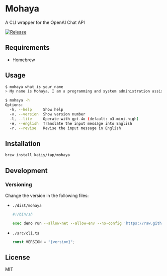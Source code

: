 # Mohaya

A CLI wrapper for the OpenAI Chat API

[![Release](https://github.com/kaiiy/mohaya/actions/workflows/release.yml/badge.svg)](https://github.com/kaiiy/mohaya/actions/workflows/release.yml)

## Requirements

- Homebrew

## Usage

```sh
$ mohaya what is your name
> My name is Mohaya. I am a programming and system administration assistant. How can I assist you today?
```

```sh
$ mohaya -h
Options:
  -h, --help     Show help
  -v, --version  Show version number
  -l, --lite     Operate with gpt-4o (default: o3-mini-high)
  -e, --english  Translate the input message into English
  -r, --revise   Revise the input message in English
```

## Installation

```sh
brew install kaiiy/tap/mohaya
```

## Development

### Versioning

Change the version in the following files:

- `./dist/mohaya`
  ```sh
  #!/bin/sh

  exec deno run --allow-net --allow-env --no-config 'https://raw.githubusercontent.com/kaiiy/mohaya/refs/tags/{version}/src/cli.ts' "$@"
  ```

- `./src/cli.ts`
  ```ts
  const VERSION = "{version}";
  ```

## License

MIT
